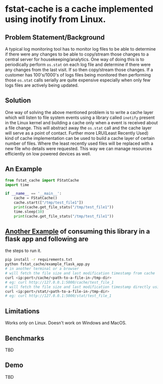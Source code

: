 # fstat-cache is a cache implemented using inotify from Linux.

## Problem Statement/Background
A typical log monitoring tool has to monitor log files to be able to determine if there were any changes
to be able to copy/stream those changes to a central server for housekeeping/analytics. One way of doing this
is to periodically perform `os.stat` on each log file and determine if there were any changes from the last visit.
If so then copy/stream those changes. If a customer has 100's/1000's of logs files being monitored then performing those
`os.stat` calls serially are quite expensive especially when only few logs files are actively being updated.

## Solution
One way of solving the above mentioned problem is to write a cache layer which will listen to file system events
using a library called `inotify` present in the Linux kernel and building a cache only when a event is received 
about a file change. This will abstract away the `os.stat` call and the cache layer will serve as a point of contact.
Further more LRU(Least Recently Used) kind of cache implementation can be used to build a cache layer of certain number
of files. Where the least recently used files will be replaced with a new file who details were requested. This way 
we can manage resources efficiently on low powered devices as well.

## An Example

```python
from fstat_cache import FStatCache
import time

if __name__ == '__main__':
    cache = FStatCache()
    cache.start(["/tmp/test_file1"])
    print(cache.get_file_stats("/tmp/test_file1"))
    time.sleep(10)
    print(cache.get_file_stats("/tmp/test_file1"))
```

## [Another Example](fstat_cache/example_flask_app.py) of consuming this library in a flask app and following are
the steps to run it.
```bash
pip install -r requirements.txt
python fstat_cache/example_flask_app.py
# in another terminal or a browser
# will fetch the file size and last modification timestamp from cache
curl <ip:port>/cache/<path-to-a-file-in-/tmp-dir>
# eg: curl http://127.0.0.1:5000/cache/test_file_1
# will fetch the file size and last modification timestamp directly using os.stat
curl <ip:port>/stat/<path-to-a-file-in-/tmp-dir>
# eg: curl http://127.0.0.1:5000/stat/test_file_1
```

## Limitations

Works only on Linux. Doesn't work on Windows and MacOS.

## Benchmarks

TBD

## Demo

TBD